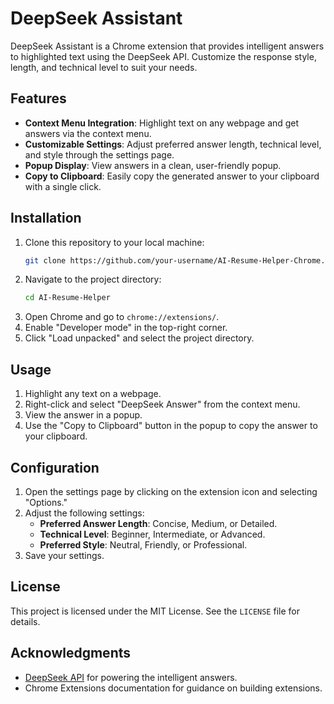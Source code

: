 # DeepSeek Assistant

DeepSeek Assistant is a Chrome extension that provides intelligent answers to highlighted text using the DeepSeek API. Customize the response style, length, and technical level to suit your needs.

## Features

- **Context Menu Integration**: Highlight text on any webpage and get answers via the context menu.
- **Customizable Settings**: Adjust preferred answer length, technical level, and style through the settings page.
- **Popup Display**: View answers in a clean, user-friendly popup.
- **Copy to Clipboard**: Easily copy the generated answer to your clipboard with a single click.

## Installation

1. Clone this repository to your local machine:
   ```bash
   git clone https://github.com/your-username/AI-Resume-Helper-Chrome.git
   ```
2. Navigate to the project directory:
   ```bash
   cd AI-Resume-Helper
   ```
3. Open Chrome and go to `chrome://extensions/`.
4. Enable "Developer mode" in the top-right corner.
5. Click "Load unpacked" and select the project directory.

## Usage

1. Highlight any text on a webpage.
2. Right-click and select "DeepSeek Answer" from the context menu.
3. View the answer in a popup.
4. Use the "Copy to Clipboard" button in the popup to copy the answer to your clipboard.

## Configuration

1. Open the settings page by clicking on the extension icon and selecting "Options."
2. Adjust the following settings:
   - **Preferred Answer Length**: Concise, Medium, or Detailed.
   - **Technical Level**: Beginner, Intermediate, or Advanced.
   - **Preferred Style**: Neutral, Friendly, or Professional.
3. Save your settings.

## License

This project is licensed under the MIT License. See the `LICENSE` file for details.

## Acknowledgments

- [DeepSeek API](https://deepseek.com) for powering the intelligent answers.
- Chrome Extensions documentation for guidance on building extensions.
